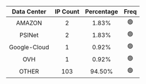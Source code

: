 | Data Center | IP Count | Percentage | Freq |
|:------------:|:--------:|:-----------:|:-----:|
| AMAZON | 2 | 1.83% | 🟢 |
| PSINet | 2 | 1.83% | 🟢 |
| Google-Cloud | 1 | 0.92% | 🟢 |
| OVH | 1 | 0.92% | 🟢 |
| OTHER | 103 | 94.50% | 🟢 |